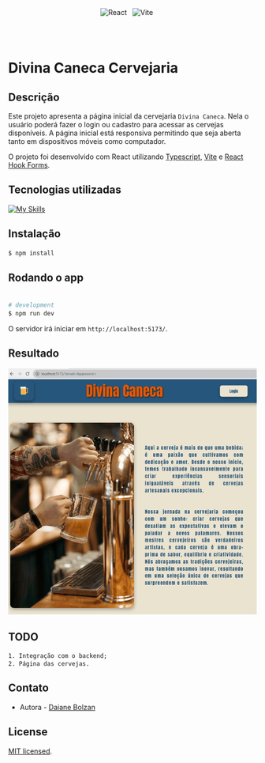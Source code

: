<div style="display: flex; align-items: center; justify-content: center"><img src="https://techstack-generator.vercel.app/react-icon.svg" alt="React" width="65" height="65" />
<img src="https://skillicons.dev/icons?i=vite"alt="Vite" width="65" height="65"/>
</div>

# Divina Caneca Cervejaria

## Descrição

Este projeto apresenta a página inicial da cervejaria `Divina Caneca`. Nela o usuário poderá fazer o login ou cadastro para acessar as cervejas disponíveis. A página inicial está responsiva permitindo que seja aberta tanto em dispositivos móveis como computador.

O projeto foi desenvolvido com React utilizando [Typescript](https://www.typescriptlang.org/), [Vite](https://vitejs.dev/) e [React Hook Forms](https://react-hook-form.com/).


## Tecnologias utilizadas

[![My Skills](https://skillicons.dev/icons?i=react,vite,html,css,js,typescript,nodejs,git,github,vscode)](https://skillicons.dev)

## Instalação

```bash
$ npm install
```

## Rodando o app

```bash

# development
$ npm run dev

```
O servidor irá iniciar em `http://localhost:5173/`.

## Resultado
![Alt text](src/assets/pagina_inicial.gif)



## TODO
```
1. Integração com o backend;
2. Página das cervejas.
```




## Contato

- Autora - [Daiane Bolzan](https://www.linkedin.com/in/daiane-deponti-bolzan/)

## License

[MIT licensed](LICENSE).